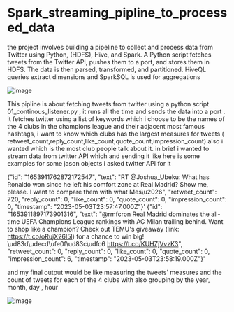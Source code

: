 # Spark_streaming_pipline_to_processed_data
 the project involves building a pipeline to collect and process data from Twitter using Python, (HDFS), Hive, and Spark. A Python script fetches tweets from the Twitter API, pushes them to a port, and stores them in HDFS. The data is then parsed, transformed, and partitioned. HiveQL queries extract dimensions and SparkSQL is used for aggregations
 
 ![image](https://user-images.githubusercontent.com/132618266/236665004-cfe62e93-e5a8-42a9-a70e-b6cb74d8b651.png)

 This pipline is about fetching tweets from twitter using a python script  01_continous_listener.py , it runs all the time and sends the data into a port . it fetches twitter using  a list of keywords which i choose to be the names of the 4 clubs in the champions league 
 and their adjacent most famous hashtags, i want to know which clubs has the largest measures for tweets ( retweet_count,reply_count,like_count,quote_count,impression_count) also i wanted which is the most club people talk about it.
 in brief i wanted to stream data from twitter API which and sending it like here is some  examples for some jason objects i asked twitter API for it 
 
 {"id": "1653911762872172547", "text": "RT @Joshua_Ubeku: What has Ronaldo won since he left his comfort zone at Real Madrid? Show me, please. I want to compare them with what Mes\\u2026", "retweet_count": 720, "reply_count": 0, "like_count": 0, "quote_count": 0, "impression_count": 0, "timestamp": "2023-05-03T23:57:47.000Z"}'
 {"id": "1653911897173901316", "text": "@rmfcron Real Madrid dominates the all-time UEFA Champions League rankings with AC Milan trailing behind. Want to shop like a champion? Check out TEMU\'s giveaway (link: https://t.co/oRujX26I5l) for a chance to win big! \\ud83d\\udecd\\ufe0f\\ud83c\\udfc6 https://t.co/KUHZjVvzK3", "retweet_count": 0, "reply_count": 0, "like_count": 0, "quote_count": 0, "impression_count": 6, "timestamp": "2023-05-03T23:58:19.000Z"}'
 
  and my final output would be like 
  measuring the tweets' measures and the count of tweets for each of the 4 clubs with also grouping by the year, month, day , hour 
  
![image](https://user-images.githubusercontent.com/132618266/236658007-d2ec98a8-a8a7-4a19-ba4d-0623986d9a96.png)

 
 
